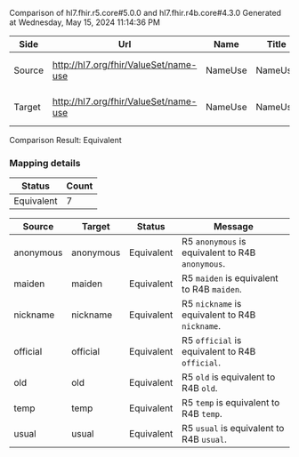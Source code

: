 Comparison of hl7.fhir.r5.core#5.0.0 and hl7.fhir.r4b.core#4.3.0
Generated at Wednesday, May 15, 2024 11:14:36 PM

| Side | Url | Name | Title | Description |
| --- | --- | --- | --- | --- |
| Source | http://hl7.org/fhir/ValueSet/name-use | NameUse | NameUse | The use of a human name. |
| Target | http://hl7.org/fhir/ValueSet/name-use | NameUse | NameUse | The use of a human name. |


Comparison Result: Equivalent


### Mapping details

| Status | Count |
| ------ | ----- |
Equivalent | 7 |


| Source | Target | Status | Message |
| ------ | ------ | ------ | ------- |
| anonymous | anonymous | Equivalent | R5 `anonymous` is equivalent to R4B `anonymous`. |
| maiden | maiden | Equivalent | R5 `maiden` is equivalent to R4B `maiden`. |
| nickname | nickname | Equivalent | R5 `nickname` is equivalent to R4B `nickname`. |
| official | official | Equivalent | R5 `official` is equivalent to R4B `official`. |
| old | old | Equivalent | R5 `old` is equivalent to R4B `old`. |
| temp | temp | Equivalent | R5 `temp` is equivalent to R4B `temp`. |
| usual | usual | Equivalent | R5 `usual` is equivalent to R4B `usual`. |

